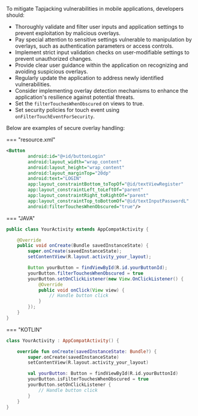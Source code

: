 To mitigate Tapjacking vulnerabilities in mobile applications, developers should:

 * Thoroughly validate and filter user inputs and application settings to prevent exploitation by malicious overlays.
 * Pay special attention to sensitive settings vulnerable to manipulation by overlays, such as authentication parameters or access controls.
 * Implement strict input validation checks on user-modifiable settings to prevent unauthorized changes.
 * Provide clear user guidance within the application on recognizing and avoiding suspicious overlays.
 * Regularly update the application to address newly identified vulnerabilities.
 * Consider implementing overlay detection mechanisms to enhance the application's resilience against potential threats.
 * Set the `filterTouchesWhenObscured` on views to true.
 * Set security policies for touch event using `onFilterTouchEventForSecurity`.


Below are examples of secure overlay handling:


=== "resource.xml"
  ```xml
  <Button
          android:id="@+id/buttonLogin"
          android:layout_width="wrap_content"
          android:layout_height="wrap_content"
          android:layout_marginTop="20dp"
          android:text="LOGIN"
          app:layout_constraintBottom_toTopOf="@id/textViewRegister"
          app:layout_constraintLeft_toLeftOf="parent"
          app:layout_constraintRight_toRightOf="parent"
          app:layout_constraintTop_toBottomOf="@id/textInputPasswordL"
          android:filterTouchesWhenObscured="true"/>
  ```

=== "JAVA"
  ```java
  public class YourActivity extends AppCompatActivity {
  
      @Override
      public void onCreate(Bundle savedInstanceState) {
          super.onCreate(savedInstanceState);
          setContentView(R.layout.activity_your_layout);
  
          Button yourButton = findViewById(R.id.yourButtonId);
          yourButton.filterTouchesWhenObscured = true
          yourButton.setOnClickListener(new View.OnClickListener() {
              @Override
              public void onClick(View view) {
                  // Handle button click
              }
          });
      }
  }
  ```

=== "KOTLIN"
  ```kotlin
  class YourActivity : AppCompatActivity() {
  
      override fun onCreate(savedInstanceState: Bundle?) {
          super.onCreate(savedInstanceState)
          setContentView(R.layout.activity_your_layout)
  
          val yourButton: Button = findViewById(R.id.yourButtonId)
          yourButton.isFilterTouchesWhenObscured = true
          yourButton.setOnClickListener {
              // Handle button click
          }
      }
  }
  ```
